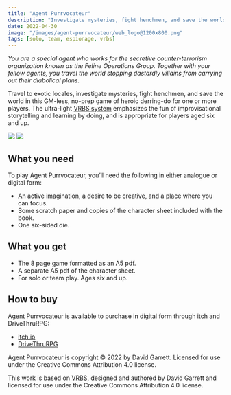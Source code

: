 ```yaml
---
title: "Agent Purrvocateur"
description: "Investigate mysteries, fight henchmen, and save the world in this GM-less, no-prep game of heroic derring-do."
date: 2022-04-30
image: "/images/agent-purrvocateur/web_logo@1200x800.png"
tags: [solo, team, espionage, vrbs]
---
```


*You are a special agent who works for the secretive counter-terrorism organization known as the Feline Operations Group. Together with your fellow agents, you travel the world stopping dastardly villains from carrying out their diabolical plans.*

Travel to exotic locales, investigate mysteries, fight henchmen, and save the world in this GM-less, no-prep game of heroic derring-do for one or more players. The ultra-light [VRBS system](https://carpedavid.itch.io/vrbs) emphasizes the fun of improvisational storytelling and learning by doing, and is appropriate for players aged six and up.

<div class="gallery-box">
    <div class="gallery">
        <img src="/images/agent-purrvocateur/A5_Book_Mockup.png">
        <img src="/images/agent-purrvocateur/screenshot_1.png">
    </div>
</div>

## What you need

To play Agent Purrvocateur, you’ll need the following in either analogue or digital form:

- An active imagination, a desire to be creative, and a place where you can focus.
- Some scratch paper and copies of the character sheet included with the book.
- One six-sided die.

## What you get

- The 8 page game formatted as an A5 pdf.
- A separate A5 pdf of the character sheet.
- For solo or team play. Ages six and up.

## How to buy

Agent Purrvocateur is available to purchase in digital form through itch and DriveThruRPG:

- [itch.io](https://carpedavid.itch.io/agent-purrvocateur)
- [DriveThruRPG](https://www.drivethrurpg.com/product/395249/Agent-Purrvocateur)

Agent Purrvocateur is copyright © 2022 by David Garrett. Licensed for use under the Creative Commons Attribution 4.0 license.

This work is based on [VRBS](/games/vrbs), designed and authored by David Garrett and licensed for use under the Creative Commons Attribution 4.0 license.

